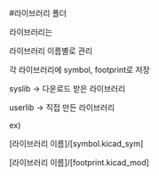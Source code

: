 #라이브러리 폴더

라이브러리는

라이브러리 이름별로 관리

각 라이브러리에 symbol, footprint로 저장

syslib -> 다운로드 받은 라이브러리

userlib -> 직접 만든 라이브러리

ex)

[라이브러리 이름]/[symbol.kicad_sym]

[라이브러리 이름]/[footprint.kicad_mod]
